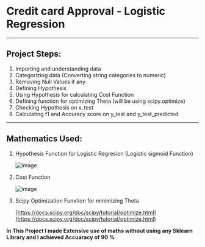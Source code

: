 # Credit card Approval - Logistic Regression

-----------------------------------------------------------------------------------------------------------------------------------------------------------------------------------

## Project Steps:

1. Importing and understanding data
2. Categorizing data (Converting string categories to numeric)
3. Removing Null Values if any
4. Defining Hypothesis
5. Using Hypothesis for calculating Cost Function
6. Defining function for optimizing Theta (will be using scipy.optimize)
7. Checking Hypothesis on x_test
8. Calculating f1 and Accuracy score on y_test and y_test_predicted

-----------------------------------------------------------------------------------------------------------------------------------------------------------------------------------

## Mathematics Used:

1. Hypothesis Function for Logistic Regresion (Logistic sigmoid Function) 

      ![image](https://user-images.githubusercontent.com/80534916/150652109-4ead431a-6eaa-4a3a-8763-0570d39b6b30.png)

2. Cost Function 

      ![image](https://user-images.githubusercontent.com/80534916/150652145-157c888b-b2f1-400e-a640-d3aca251c2b3.png)

3. Scipy Optimization Funxtion for minimizing Theta

      [https://docs.scipy.org/doc/scipy/tutorial/optimize.html](https://docs.scipy.org/doc/scipy/tutorial/optimize.html)




**In This Project I made Extensive use of maths without using any Sklearn Library and I achieved Accuaracy of 90 %**
